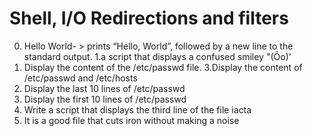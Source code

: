 # Shell, I/O Redirections and filters
0. Hello World- > prints “Hello, World”, followed by a new line to the standard output.
1.a script that displays a confused smiley "(Ôo)'
2. Display the content of the /etc/passwd file.
3.Display the content of /etc/passwd and /etc/hosts
4. Display the last 10 lines of /etc/passwd
5. Display the first 10 lines of /etc/passwd
6. Write a script that displays the third line of the file iacta
7. It is a good file that cuts iron without making a noise 
